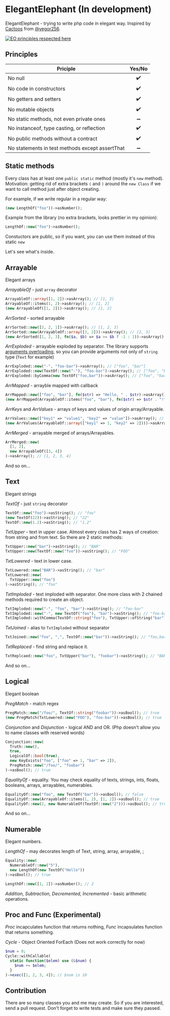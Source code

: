 # ElegantElephant (In development)

ElegantElephant - trying to write php code in elegant way. Inspired by [Cactoos](https://github.com/yegor256/cactoos) from [@yegor256](https://github.com/yegor256).

[![EO principles respected here](https://www.elegantobjects.org/badge.svg)](https://www.elegantobjects.org)

## Principles
 | Priciple| Yes/No|
 | ------------- |:------------------:|
 | No null       | :heavy_check_mark:    |
 | No code in constructors     | :heavy_check_mark: |
 | No getters and setters     | :heavy_check_mark: |
 | No mutable objects | :heavy_check_mark:         |
 | No static methods, not even private ones | :heavy_minus_sign:         |
 | No instanceof, type casting, or reflection | :heavy_check_mark:         |
 | No public methods without a contract | :heavy_check_mark:         |
 | No statements in test methods except assertThat | :heavy_minus_sign:  |

## Static methods
Every class has at least one `public static` method (mostly it's `new` method). Motivation: getting rid of extra brackets `(` and `)` around the `new Class` if we want to call method just after object creating. 

For example, if we write regular in a regular way:
```php
(new LengthOf("foo"))->asNumber();
```

Example from the library (no extra brackets, looks prettier in my opinion):
```php
LengthOf::new("foo")->asNumber();
```
Constuctors are public, so if you want, you can use them instead of this static `new`

Let's see what's inside.

## Arrayable
Elegant arrays

*ArrayableOf* - just `array` decorator
```php
ArrayableOf::array([1, 2])->asArray(); // [1, 2]
ArrayableOf::items(1, 2)->asArray(); // [1, 2]
(new ArrayableOf([1, 2]))->asArray(); // [1, 2]
```
 
*ArrSorted* - sorted arrayable
```php
ArrSorted::new([3, 2, 1])->asArray(); // [1, 2, 3]
ArrSorted::new(ArrayableOf::array([3, 2]))->asArray(); // [2, 3]
(new ArrSorted([1, 2, 3], fn($a, $b) => $a >= $b ? -1 : 1))->asArray(); // [3, 2, 1]
```

*ArrExploded* - arrayable exploded by separator. The library supports [arguments overloading](https://github.com/maxonfjvipon/overloaded-elephant), so you can provide arguments not only of `string` type (`Text` for example)
```php
ArrExploded::new("-", "foo-bar")->asArray(); // ["foo", "bar"]
ArrExploded::new(TextOf::new("-"), "foo-bar")->asArray(); // ["foo", "bar"]
ArrExploded::byComma(new TextOf("foo,bar"))->asArray(); // ["foo", "bar"]
```

*ArrMapped* - arrayble mapped with callback
```php
ArrMapped::new(["foo", "bar"], fn($str) => "Hello, " . $str)->asArray(); // ["Hello, foo", "Hello, bar"]
(new ArrMapped(ArrayableOf::items("foo", "bar"), fn($str) => $str . "!"))->asArray(); // ["foo!", "bar!"]
```

*ArrKeys* and *ArrValues* - arrays of keys and values of origin array/Arrayable.
```php
ArrValues::new(["key1" => "value1", "key2" => "value"])->asArray(); // ["value1", "value2"] // [0 => "value1", 1 => "value2"]
(new ArrValues(ArrayableOf::array(["key1" => 1, "key2" => 2])))->asArray(); // ["key1", "key2"] // [0 => "key1", 1 => "key2"]
```

*ArrMerged* - arrayable merged of arrays/Arrayables.
```php
ArrMerged::new(
  [1, 2],
  new ArrayableOf([3, 4])
)->asArray(); // [1, 2, 3, 4]
```

And so on...

## Text
Elegant strings

*TextOf* - just `string` decorator
```php
TextOf::new("foo")->asString(); // "foo"
(new TextOf(22))->asString(); // "22"
TextOf::new(1.2)->asString(); // "1.2"
```

*TxtUpper* - text in upper case. Almost every class has 2 ways of creation: from string and from text. So there are 2 static methods:
```php
TxtUpper::new("bar")->asString(); // "BAR"
TxtUpper::new(TextOf::new("foo"))->asString(); // "FOO"
```

*TxtLowered* - text in lower case.
```php
TxtLowered::new("BAR")->asString(); // "bar"
TxtLowered::new(
  TxtUpper::new("foo")
)->asString(); // "foo"
```

*TxtImploded* - text imploded with separator. One more class with 2 chained methods required to create an object.
```php
TxtImploded::new("-", "foo", "bar")->asString(); // "foo-bar"
TxtImploded::new("-", new TextOf("foo"), "bar")->asString(); // "foo-bar"
TxtImploded::withComma(TextOf::string("foo"), TxtUpper::ofString("bar"), "dash")->asString(); // "foo,BAR,dash"
```

*TxtJoined* - alias to `TxtImploded` without separator
```php
TxtJoined::new("foo", ",", TextOf::new("bar"))->asString(); // "foo,bar"
```

*TxtReplaced* - find string and replace it. 
```php
TxtReplcaed::new("foo", TxtUpper("bar"), "foobar")->asString(); // "BARbar"
```

And so on...

## Logical
Elegant boolean

*PregMatch* - match regex
```php
PregMatch::new("/foo/", TextOf::string("foobar"))->asBool(); // true
(new PregMatch(TxtLowered::new("FOO"), "foo-bar"))->asBool(); // true
```

*Conjunction* and *Disjunction* - logical AND and OR. (Php doesn't allow you to name classes with reserved words)
```php
Conjunction::new(
  Truth::new(),
  true,
  LogicalOf::bool(true),
  new KeyExists("foo", ["foo" => 1, "bar" => 2]),
  PregMatch::new("/foo/", "foobar")
)->asBool(); // true
```

*EqualityOf* - equality. You may check equality of texts, strings, ints, floats, booleans, arrays, arrayables, numerables.
```php
EqualityOf::new("foo", new TextOf("bar"))->asBool(); // false
EqualityOf::new(ArrayableOf::items(1, 2), [1, 2])->asBool(); // true
EqualityOf::new(2, new NumerableOf(TextOf::new("2")))->asBool(); // true
```

And so on...

## Numerable
Elegant numbers.

*LengthOf* - may decorates length of Text, string, array, arrayable, ;
```php
Equality::new(
  NumerableOf::new("5"),
  new LengthOf(new TextOf("Hello"))
)->asBool(); // true

LengthOf::new([1, 2])->asNumber(); // 2
```

*Addition, Subtraction, Decremented, Incremented* - basic arithmetic operations.

## Proc and Func (Experimental)
*Proc* incapculates function that returns nothing, *Func* incapsulates function that returns something.

*Cycle* - Object Oriented ForEach (Does not work correctly for now)
```php
$num = 0;
Cycle::withCallable(
  static function($elem) use (&$num) {
    $num += $elem;
  }
)->exec([1, 2, 3, 4]); // $num is 10
```

## Contribution
There are so many classes you and me may create. So if you are interested, send a pull request. Don't forget to write tests and make sure they passed.
